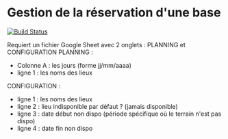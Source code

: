 # Gestion de la réservation d'une base
[![Build Status](https://travis-ci.org/AnaelMobilia/sgdf38-praleron.svg?branch=master)](https://travis-ci.org/AnaelMobilia/sgdf38-praleron)

Requiert un fichier Google Sheet avec 2 onglets : PLANNING et CONFIGURATION
PLANNING :
  - Colonne A : les jours (forme jj/mm/aaaa)
  - ligne 1 : les noms des lieux

CONFIGURATION :
  - ligne 1 : les noms des lieux
  - ligne 2 : lieu indisponible par défaut ? (jamais disponible)
  - ligne 3 : date début non dispo (période spécifique où le terrain n'est pas dispo)
  - ligne 4 : date fin non dispo